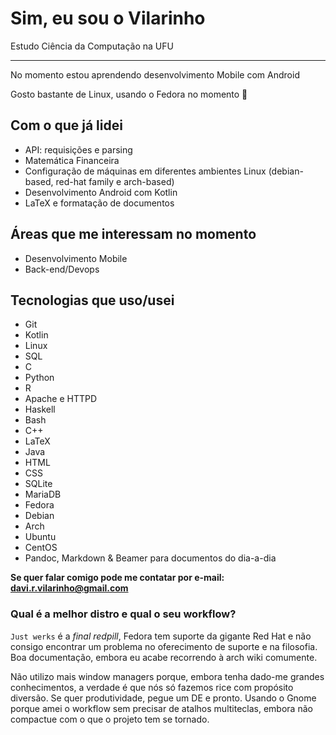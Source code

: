 # Sim, eu sou o Vilarinho

Estudo Ciência da Computação na UFU

---

No momento estou aprendendo desenvolvimento Mobile com Android

Gosto bastante de Linux, usando o Fedora no momento 🐧

## Com o que já lidei

+ API: requisições e parsing
+ Matemática Financeira
+ Configuração de máquinas em diferentes ambientes Linux (debian-based, red-hat family e arch-based)
+ Desenvolvimento Android com Kotlin
+ LaTeX e formatação de documentos

## Áreas que me interessam no momento

+ Desenvolvimento Mobile
+ Back-end/Devops

## Tecnologias que uso/usei

+ Git
+ Kotlin
+ Linux
+ SQL
+ C
+ Python
+ R
+ Apache e HTTPD
+ Haskell
+ Bash
+ C++
+ LaTeX
+ Java
+ HTML
+ CSS
+ SQLite
+ MariaDB
+ Fedora
+ Debian
+ Arch
+ Ubuntu
+ CentOS
+ Pandoc, Markdown & Beamer para documentos do dia-a-dia


**Se quer falar comigo pode me contatar por e-mail: davi.r.vilarinho@gmail.com**

### Qual é a melhor distro e qual o seu workflow?

```Just werks``` é a *final redpill*, Fedora tem suporte da gigante Red Hat e não consigo encontrar um problema no oferecimento de suporte e na filosofia. Boa documentação, embora eu acabe recorrendo à arch wiki comumente.

Não utilizo mais window managers porque, embora tenha dado-me grandes conhecimentos, a verdade é que nós só fazemos rice com propósito diversão. Se quer produtividade, pegue um DE e pronto. Usando o Gnome porque amei o workflow sem precisar de atalhos multiteclas, embora não compactue com o que o projeto tem se tornado.
